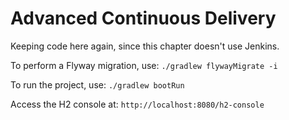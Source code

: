 # Advanced Continuous Delivery

Keeping code here again, since this chapter doesn't use Jenkins.

To perform a Flyway migration, use: `./gradlew flywayMigrate -i`

To run the project, use: `./gradlew bootRun`

Access the H2 console at: `http://localhost:8080/h2-console`